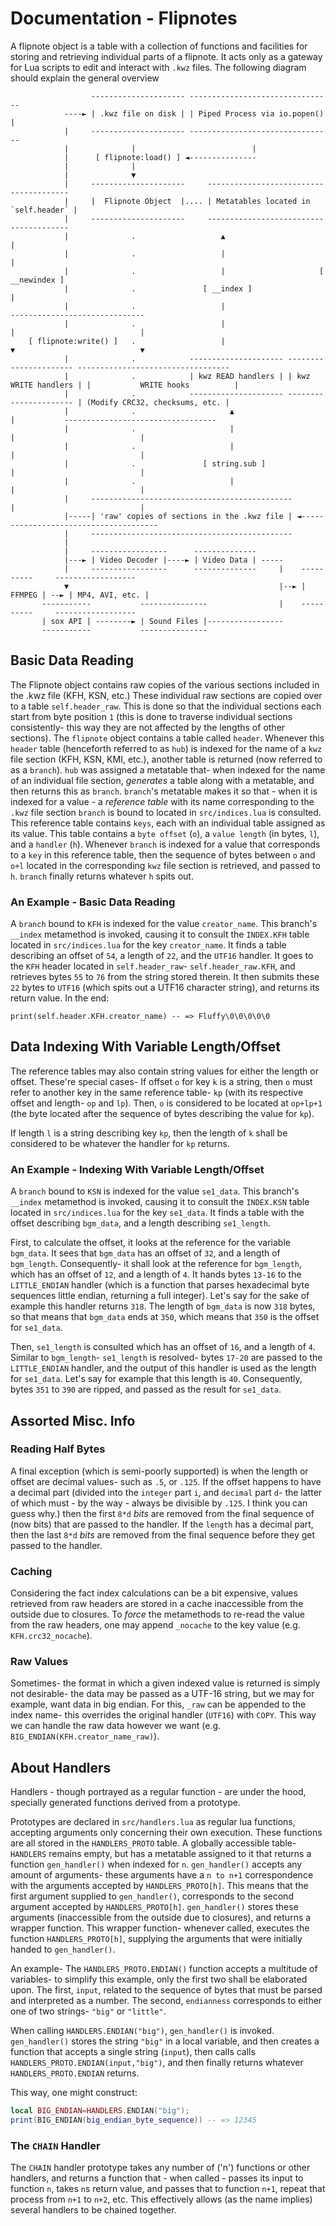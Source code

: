 # Documentation - Flipnotes
A flipnote object is a table with a collection of functions and facilities
for storing and retrieving individual parts of a flipnote. It acts only as a
gateway for Lua scripts to edit and interact with `.kwz` files.
The following diagram should explain the general overview
```
                  --------------------- --------------------------------
            ----► | .kwz file on disk | | Piped Process via io.popen() |
            |     --------------------- --------------------------------
            |              |                          |
            |      [ flipnote:load() ] ◄---------------
            |              |
            |              ▼
            |     ---------------------     ---------------------------------------
            |     |  Flipnote Object  |.... | Metatables located in `self.header` |
            |     ---------------------     ---------------------------------------
            |              .                   ▲                           |
            |              .                   |                           |
            |              .                   |                     [ __newindex ]
            |              .               [ __index ]                     |
            |              .                   |                         ------------------------------
            |              .                   |                         |                            |
    [ flipnote:write() ]   .                   |                         ▼                            ▼
            |              .            --------------------- ---------------------- ----------------------------------
            |              .            | kwz READ handlers | | kwz WRITE handlers | |           WRITE hooks          |
            |              .            --------------------- ---------------------- | (Modify CRC32, checksums, etc. |
            |              .                     ▲                       |           ----------------------------------
            |              .                     |                       |                            |
            |              .                     |                       |                            |
            |              .               [ string.sub ]                |                            |
            |              .                     |                       |                            |
            |     ---------------------------------------------          |                            |
            |-----| 'raw' copies of sections in the .kwz file | ◄--------------------------------------
            |     ---------------------------------------------
            |
            |     -----------------      --------------
            |---► | Video Decoder |----► | Video Data | -----
            |     -----------------      --------------     |    ----------     ------------------
            ▼                                               |--► | FFMPEG | --► | MP4, AVI, etc. |
       -----------           ---------------                |    ----------     ------------------
       | sox API | --------► | Sound Files |-----------------
       -----------           ---------------
```
## Basic Data Reading
The Flipnote object contains raw copies of the various sections included in
the .kwz file (KFH, KSN, etc.) These individual raw sections are copied over
to a table `self.header_raw`. This is done so that the individual sections
each start from byte position `1` (this is done to traverse individual
sections consistently- this way they are not affected by the lengths of
other sections). The `flipnote` object contains a table called `header`.
Whenever this `header` table (henceforth referred to as `hub`) is indexed for the name of a `kwz` file section
(KFH, KSN, KMI, etc.), another table is returned (now referred to as a
`branch`). `hub` was assigned a metatable that- when indexed for the name of
an individual file section, _generates_ a table along with a metatable, and
then returns this as `branch`. `branch`'s metatable makes it so that - when
it is indexed for a value - a _reference table_ with its name corresponding
to the `.kwz` file section `branch` is bound to located in `src/indices.lua`
is consulted. This reference table contains `keys`, each with an individual
table assigned as its value. This table contains a `byte offset` (`o`), a `value
length` (in bytes, `l`), and a `handler` (`h`). Whenever `branch` is indexed for a
value that corresponds to a `key` in this reference table, then the sequence
of bytes between `o` and `o+l` located in the corresponding `kwz` file
section is retrieved, and passed to `h`. `branch` finally returns whatever `h` spits out.

### An Example - Basic Data Reading
A `branch` bound to `KFH` is indexed for the value `creator_name`. This
branch's `__index` metamethod is invoked, causing it to consult the
`INDEX.KFH` table located in `src/indices.lua` for the key `creator_name`.
It finds a table describing an offset of `54`, a length of `22`, and the
`UTF16` handler. It goes to the `KFH` header located in `self.header_raw`-
`self.header_raw.KFH`, and retrieves bytes `55` to `76` from the string
stored therein. It then submits these `22` bytes to `UTF16` (which spits out
a UTF16 character string), and returns its return value. In the end:
```
print(self.header.KFH.creator_name) -- => Fluffy\0\0\0\0\0
```

## Data Indexing With Variable Length/Offset
The reference tables may also contain string values for either the length or
offset. These're special cases- If offset `o` for key `k` is a string, then
`o` must refer to another key in the same reference table- `kp` (with its
respective offset and length- `op` and `lp`). Then, `o` is considered to be
located at `op+lp+1` (the byte located after the sequence of bytes
describing the value for `kp`).

If length `l` is a string describing key `kp`, then the length of `k` shall be considered
to be whatever the handler for `kp` returns. 

### An Example - Indexing With Variable Length/Offset
A `branch` bound to `KSN` is indexed for the value `se1_data`. This branch's
`__index` metamethod is invoked, causing it to consult the `INDEX.KSN` table
located in `src/indices.lua` for the key `se1_data`. It finds a table with
the offset describing `bgm_data`, and a length describing `se1_length`.

First, to calculate the offset, it looks at the reference for the variable
`bgm_data`. It sees that `bgm_data` has an offset of `32`, and a length of
`bgm_length`. Consequently- it shall look at the reference for `bgm_length`,
which has an offset of `12`, and a length of `4`. It hands bytes `13-16` to
the `LITTLE_ENDIAN` handler (which is a function that parses hexadecimal
byte sequences little endian, returning a full integer). Let's say for the
sake of example this handler returns `318`. The length of `bgm_data` is now
`318` bytes, so that means that `bgm_data` ends at `350`, which means that
`350` is the offset for `se1_data`.

Then, `se1_length` is consulted which has an offset of `16`, and a length
of `4`. Similar to `bgm_length`- `se1_length` is resolved- bytes `17-20` are
passed to the `LITTLE_ENDIAN` handler, and the output of this handler is
used as the length for `se1_data`. Let's say for example that this length is
`40`. Consequently, bytes `351` to `390` are ripped, and passed as the
result for `se1_data`.

## Assorted Misc. Info
### Reading Half Bytes
A final exception (which is semi-poorly supported) is when the length or
offset are decimal values- such as `.5`, or `.125`. If the offset happens to
have a decimal part (divided into the `integer` part `i`, and `decimal` part `d`- the
latter of which must - by the way - always be divisible by `.125`. I think
you can guess why.) then the first `8*d` _bits_ are removed from the final
sequence of (now bits) that are passed to the handler. If the `length` has a
decimal part, then the last `8*d` _bits_ are removed from the final sequence
before they get passed to the handler.

### Caching
Considering the fact index calculations can be a bit expensive, values
retrieved from raw headers are stored in a cache inaccessible from the
outside due to closures. To _force_ the metamethods to re-read the value
from the raw headers, one may append `_nocache` to the key value (e.g.
`KFH.crc32_nocache`).

### Raw Values
Sometimes- the format in which a given indexed value is returned is simply
not desirable- the data may be passed as a UTF-16 string, but we may for
example, want data in big endian. For this, `_raw` can be appended to the
index name- this overrides the original handler (`UTF16`) with `COPY`. This
way we can handle the raw data however we want (e.g.
`BIG_ENDIAN(KFH.creator_name_raw)`).

## About Handlers
Handlers - though portrayed as a regular function - are under the hood,
specially generated functions derived from a prototype.

Prototypes are declared in `src/handlers.lua` as regular lua functions,
accepting arguments only concerning their own execution. These functions are
all stored in the `HANDLERS_PROTO` table. A globally accessible table-
`HANDLERS` remains empty, but has a metatable assigned to it that returns a
function `gen_handler()` when indexed for `n`.
`gen_handler()` accepts any amount of arguments- these arguments have a
`n to n+1` correspondence with the arguments accepted by
`HANDLERS_PROTO[h]`. This means that the first argument supplied to
`gen_handler()`, corresponds to the second argument accepted by
`HANDLERS_PROTO[h]`.
`gen_handler()` stores these arguments (inaccessible from the outside due to closures), and returns a wrapper function. This
wrapper function- whenever called, executes the function
`HANDLERS_PROTO[h]`, supplying the arguments that were initially handed to
`gen_handler()`.

An example- The `HANDLERS_PROTO.ENDIAN()` function accepts a multitude of
variables- to simplify this example, only the first two shall be elaborated
upon. The first, `input`, related to the sequence of bytes that must be
parsed and interpreted as a number. The second, `endianness` corresponds to
either one of two strings- `"big"` or `"little"`.

When calling `HANDLERS.ENDIAN("big")`, `gen_handler()` is invoked.
`gen_handler()` stores the string `"big"` in a local variable, and then
creates a function that accepts a single string (`input`), then calls 
calls `HANDLERS_PROTO.ENDIAN(input,"big")`, and then finally returns
whatever `HANDLERS_PROTO.ENDIAN` returns.

This way, one might construct:
```lua
local BIG_ENDIAN=HANDLERS.ENDIAN("big");
print(BIG_ENDIAN(big_endian_byte_sequence)) -- => 12345
```

### The `CHAIN` Handler
The `CHAIN` handler prototype takes any number of ('n') functions or other
handlers, and returns a function that - when called - passes its input to
function `n`, takes `n`s return value, and passes that to function `n+1`,
repeat that process from `n+1` to `n+2`, etc. This effectively allows (as
the name implies) several handlers to be chained together.
